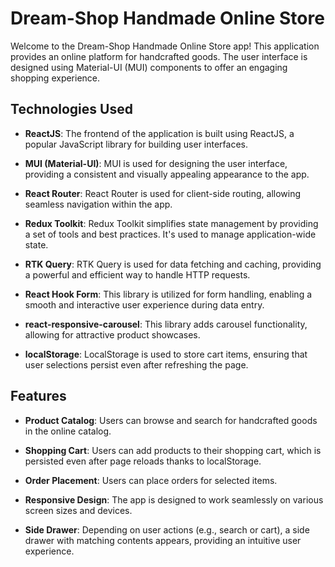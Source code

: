 # Dream-Shop Handmade Online Store

Welcome to the Dream-Shop Handmade Online Store app! This application provides an online platform for handcrafted goods. The user interface is designed using Material-UI (MUI) components to offer an engaging shopping experience.

## Technologies Used

- **ReactJS**: The frontend of the application is built using ReactJS, a popular JavaScript library for building user interfaces.

- **MUI (Material-UI)**: MUI is used for designing the user interface, providing a consistent and visually appealing appearance to the app.

- **React Router**: React Router is used for client-side routing, allowing seamless navigation within the app.

- **Redux Toolkit**: Redux Toolkit simplifies state management by providing a set of tools and best practices. It's used to manage application-wide state.

- **RTK Query**: RTK Query is used for data fetching and caching, providing a powerful and efficient way to handle HTTP requests.

- **React Hook Form**: This library is utilized for form handling, enabling a smooth and interactive user experience during data entry.

- **react-responsive-carousel**: This library adds carousel functionality, allowing for attractive product showcases.

- **localStorage**: LocalStorage is used to store cart items, ensuring that user selections persist even after refreshing the page.

## Features

- **Product Catalog**: Users can browse and search for handcrafted goods in the online catalog.

- **Shopping Cart**: Users can add products to their shopping cart, which is persisted even after page reloads thanks to localStorage.

- **Order Placement**: Users can place orders for selected items.

- **Responsive Design**: The app is designed to work seamlessly on various screen sizes and devices.

- **Side Drawer**: Depending on user actions (e.g., search or cart), a side drawer with matching contents appears, providing an intuitive user experience.





